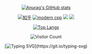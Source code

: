 <div id="title" align=center>

[![Anurag's GitHub stats](https://github-readme-stats.vercel.app/api?username=Megestus&show_icons=true&theme=tokyonight)](https://b23.tv/iEJTnPp)


[![知乎]( https://img.shields.io/badge/知乎-abin-blue)](https://www.zhihu.com/people/zhu-bin-QAQ)
[![modern cpp](https://img.shields.io/badge/code-%20Python-blue)](https://learn.microsoft.com/zh-cn/cpp/cpp/welcome-back-to-cpp-modern-cpp) 
![](https://img.shields.io/badge/性格-开朗-red) 
![](https://img.shields.io/badge/爱好-二次元-red)



[![Top Langs](https://github-readme-stats.vercel.app/api/top-langs/?username=Megestus)](https://github.com/Megestus/github-readme-stats)

<!-- ![头像](https://megestus-1309556466.cos.ap-shanghai.myqcloud.com/Bg/tobi-7.jpg) -->


![Visitor Count](https://profile-counter.glitch.me/Megestus/count.svg)

[![Typing SVG](https://readme-typing-svg.herokuapp.com?font=Fira+Code&pause=1000&width=435&lines=Don't+let+the+sorrow+of+the+times+become+your+sorrow.)](https://git.io/typing-svg)


</div>